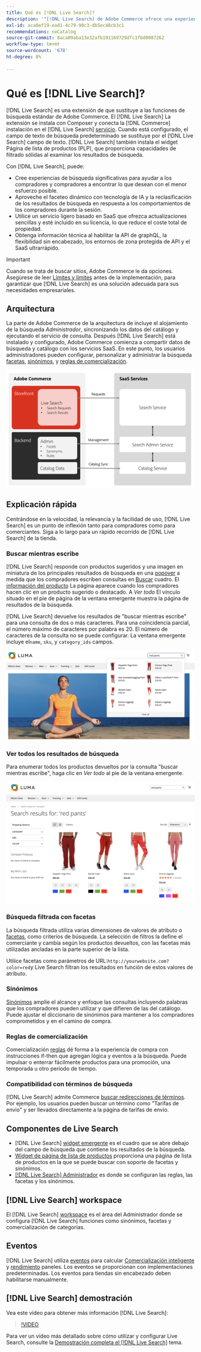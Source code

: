 ```yaml
---
title: Qué es [!DNL Live Search]?
description: '"[!DNL Live Search] de Adobe Commerce ofrece una experiencia de búsqueda rápida, relevante e intuitiva".'
exl-id: aca0ef19-ead1-4c79-90c3-db5ec48cb3c1
recommendations: noCatalog
source-git-commit: 8aca09aba13e32afb191169729dfc1fbd0087262
workflow-type: tm+mt
source-wordcount: '678'
ht-degree: 0%

---
```


# Qué es [!DNL Live Search]?

[!DNL Live Search] es una extensión de que sustituye a las funciones de búsqueda estándar de Adobe Commerce. El [!DNL Live Search] La extensión se instala con Composer y conecta la [!DNL Commerce] instalación en el [!DNL Live Search] [servicio](../landing/saas.md). Cuando está configurado, el campo de texto de búsqueda predeterminado se sustituye por el [!DNL Live Search] campo de texto. [!DNL Live Search] también instala el widget Página de lista de productos (PLP), que proporciona capacidades de filtrado sólidas al examinar los resultados de búsqueda.

Con [!DNL Live Search], puede:

- Cree experiencias de búsqueda significativas para ayudar a los compradores y compradores a encontrar lo que desean con el menor esfuerzo posible.
- Aproveche el faceteo dinámico con tecnología de IA y la reclasificación de los resultados de búsqueda en respuesta a los comportamientos de los compradores durante la sesión.
- Utilice un servicio ligero basado en SaaS que ofrezca actualizaciones sencillas y esté incluido en su licencia, lo que reduce el coste total de propiedad.
- Obtenga información técnica al habilitar la API de graphQL, la flexibilidad sin encabezado, los entornos de zona protegida de API y el SaaS ultrarrápido.

>[!IMPORTANT]
>
>Cuando se trata de buscar sitios, Adobe Commerce le da opciones. Asegúrese de leer [Límites y límites](boundaries-limits.md) antes de la implementación, para garantizar que [!DNL Live Search] es una solución adecuada para sus necesidades empresariales.

## Arquitectura

La parte de Adobe Commerce de la arquitectura de incluye el alojamiento de la búsqueda *Administrador*, sincronizando los datos del catálogo y ejecutando el servicio de consulta. Después [!DNL Live Search] está instalado y configurado, Adobe Commerce comienza a compartir datos de búsqueda y catálogo con los servicios SaaS. En este punto, los usuarios administradores pueden configurar, personalizar y administrar la búsqueda [facetas](facets.md), [sinónimos](synonyms.md), y [reglas de comercialización](category-merch.md).

![Flujo de datos de Live Search](assets/ls-cs-data-flow.png)

## Explicación rápida

Centrándose en la velocidad, la relevancia y la facilidad de uso, [!DNL Live Search] es un punto de inflexión tanto para compradores como para comerciantes. Siga a lo largo para un rápido recorrido de [!DNL Live Search] de la tienda.

### Buscar mientras escribe

[!DNL Live Search] responde con productos sugeridos y una imagen en miniatura de los principales resultados de búsqueda en una [popover](storefront-popover.md) a medida que los compradores escriben consultas en [Buscar](https://experienceleague.adobe.com/docs/commerce-admin/catalog/catalog/search/search.html#quick-search) cuadro. El [información del producto](https://experienceleague.adobe.com/docs/commerce-admin/start/storefront/storefront.html#product-page) La página aparece cuando los compradores hacen clic en un producto sugerido o destacado. A _Ver todo_ El vínculo situado en el pie de página de la ventana emergente muestra la página de resultados de la búsqueda.

[!DNL Live Search] devuelve los resultados de &quot;buscar mientras escribe&quot; para una consulta de dos o más caracteres. Para una coincidencia parcial, el número máximo de caracteres por palabra es 20. El número de caracteres de la consulta no se puede configurar. La ventana emergente incluye el`name`, `sku`, y `category_ids` campos.

![Ejemplo de tienda - buscar mientras escribes](assets/storefront-search-as-you-type.png)

### Ver todos los resultados de búsqueda

Para enumerar todos los productos devueltos por la consulta &quot;buscar mientras escribe&quot;, haga clic en _Ver todo_ al pie de la ventana emergente.

![Ejemplo de tienda: facetas de precio](assets/storefront-view-all-search-results.png)

### Búsqueda filtrada con facetas

La búsqueda filtrada utiliza varias dimensiones de valores de atributo o [facetas](facets.md), como criterios de búsqueda. La selección de filtros la define el comerciante y cambia según los productos devueltos, con las facetas más utilizadas ancladas en la parte superior de la lista.

Utilice facetas como parámetros de URL:`http://yourwebsite.com?color=red`y Live Search filtran los resultados en función de estos valores de atributo.

### Sinónimos

[Sinónimos](synonyms.md) amplíe el alcance y enfoque las consultas incluyendo palabras que los compradores pueden utilizar y que difieren de las del catálogo. Puede ajustar el diccionario de sinónimos para mantener a los compradores comprometidos y en el camino de compra.

### Reglas de comercialización

Comercialización [reglas](rules.md) dé forma a la experiencia de compra con instrucciones if-then que agregan lógica y eventos a la búsqueda. Puede impulsar o enterrar fácilmente productos para una promoción, una temporada u otro período de tiempo.

### Compatibilidad con términos de búsqueda

[!DNL Live Search] admite Commerce [buscar redirecciones de términos](https://experienceleague.adobe.com/docs/commerce-admin/catalog/catalog/search/search-terms.html). Por ejemplo, los usuarios pueden buscar un término como &quot;Tarifas de envío&quot; y ser llevados directamente a la página de tarifas de envío.

## Componentes de Live Search

- [!DNL Live Search] [widget emergente](storefront-popover.md) es el cuadro que se abre debajo del campo de búsqueda que contiene los resultados de la búsqueda.
- [Widget de página de lista de productos](plp-styling.md) proporciona una página de lista de productos en la que se puede buscar con soporte de facetas y sinónimos.
- [[!DNL Live Search] Administrador](workspace.md) es donde se configuran las reglas, las facetas y los sinónimos.

## [!DNL Live Search] workspace

El [!DNL Live Search] [workspace](workspace.md) es el área del Administrador donde se configura [!DNL Live Search] funciones como sinónimos, facetas y comercialización de categorías.

## Eventos

[!DNL Live Search] utiliza [eventos](events.md) para calcular [Comercialización inteligente](category-merch.md) y [rendimiento](performance.md) paneles. Los eventos se proporcionan con implementaciones predeterminadas. Los eventos para tiendas sin encabezado deben habilitarse manualmente.

## [!DNL Live Search] demostración

Vea este vídeo para obtener más información [!DNL Live Search]:

>[!VIDEO](https://video.tv.adobe.com/v/3418679?quality=12&learn=on)

Para ver un vídeo más detallado sobre cómo utilizar y configurar Live Search, consulte la [Demostración completa el [!DNL Live Search]](https://experienceleague.adobe.com/docs/commerce-learn/tutorials/getting-started/capabilities/live-search-full-demonstration.html) tema.
